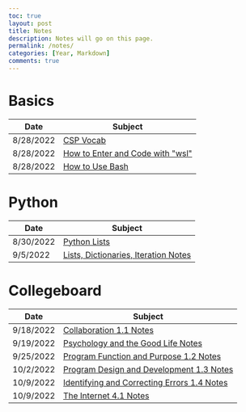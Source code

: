 ```yaml
---
toc: true
layout: post
title: Notes
description: Notes will go on this page.
permalink: /notes/
categories: [Year, Markdown]
comments: true
---
```


# Basics

| Date | Subject |
|-|-|
| 8/28/2022 | [CSP Vocab](https://davidvasilev1.github.io/fastpages/markdown/trimester%201/tri%201%20notes/2022/08/28/csp-vocab.html) |
| 8/28/2022 | [How to Enter and Code with "wsl"](https://davidvasilev1.github.io/fastpages/jupyter/tri%201%20notes/2022/08/28/entering-wsl-script.html) |
| 8/28/2022 | [How to Use Bash](https://davidvasilev1.github.io/fastpages/jupyter/tri%201%20notes/2022/08/28/bash-kernel.html) |

# Python

| Date | Subject |
|-|-|
| 8/30/2022 | [Python Lists](https://davidvasilev1.github.io/fastpages/jupyter/trimester%201/tri%201%20notes/2022/08/30/Lists,-Dictionaries,-Iteration.html) |
| 9/5/2022 | [Lists, Dictionaries, Iteration Notes](https://davidvasilev1.github.io/fastpages/jupyter/trimester%201/tri%201%20notes/2022/08/30/Lists,-Dictionaries,-Iteration.html) |

# Collegeboard

| Date | Subject |
|-|-|
| 9/18/2022 | [Collaboration 1.1 Notes](https://davidvasilev1.github.io/fastpages/markdown/trimester%201/tri%201%20notes/2022/09/18/video-notes.html) |
| 9/19/2022 | [Psychology and the Good Life Notes](https://davidvasilev1.github.io/fastpages/markdown/trimester%201/tri%201%20notes/2022/09/19/video-notes2.html) |
| 9/25/2022 | [Program Function and Purpose 1.2 Notes](https://davidvasilev1.github.io/fastpages/markdown/trimester%201/tri%201%20notes/2022/09/25/video-notes3.html) |
| 10/2/2022 | [Program Design and Development 1.3 Notes](https://davidvasilev1.github.io/fastpages/markdown/trimester%201/tri%201%20notes/2022/10/02/video-notes4.html) |
| 10/9/2022 | [Identifying and Correcting Errors 1.4 Notes](https://davidvasilev1.github.io/fastpages/markdown/trimester%201/tri%201%20notes/collegeboard/2022/10/09/video-notes5.html) |
| 10/9/2022 | [The Internet 4.1 Notes](https://davidvasilev1.github.io/fastpages/markdown/trimester%201/tri%201%20notes/collegeboard/2022/10/09/video-notes6.html) |